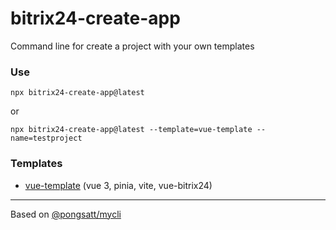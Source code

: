# bitrix24-create-app

Command line for create a project with your own templates

### Use

```nodejs
npx bitrix24-create-app@latest
```
or
```nodejs
npx bitrix24-create-app@latest --template=vue-template --name=testproject
```

### Templates

* [vue-template](https://github.com/astrotrain55/bitrix24-create-app/tree/master/templates/vue-template#readme) (vue 3, pinia, vite, vue-bitrix24)

___

Based on [@pongsatt/mycli](https://github.com/pongsatt/mycli)

